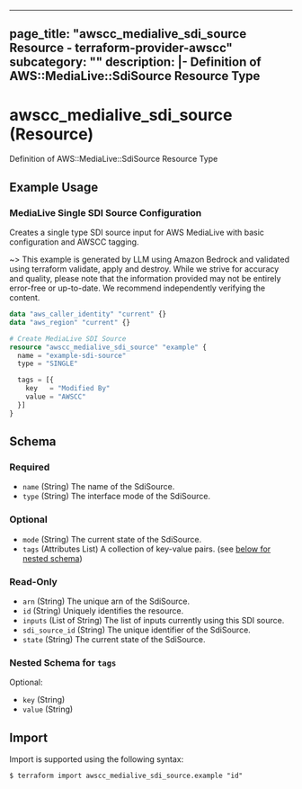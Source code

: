 
---
page_title: "awscc_medialive_sdi_source Resource - terraform-provider-awscc"
subcategory: ""
description: |-
  Definition of AWS::MediaLive::SdiSource Resource Type
---

# awscc_medialive_sdi_source (Resource)

Definition of AWS::MediaLive::SdiSource Resource Type

## Example Usage

### MediaLive Single SDI Source Configuration

Creates a single type SDI source input for AWS MediaLive with basic configuration and AWSCC tagging.

~> This example is generated by LLM using Amazon Bedrock and validated using terraform validate, apply and destroy. While we strive for accuracy and quality, please note that the information provided may not be entirely error-free or up-to-date. We recommend independently verifying the content.

```terraform
data "aws_caller_identity" "current" {}
data "aws_region" "current" {}

# Create MediaLive SDI Source
resource "awscc_medialive_sdi_source" "example" {
  name = "example-sdi-source"
  type = "SINGLE"

  tags = [{
    key   = "Modified By"
    value = "AWSCC"
  }]
}
```

<!-- schema generated by tfplugindocs -->
## Schema

### Required

- `name` (String) The name of the SdiSource.
- `type` (String) The interface mode of the SdiSource.

### Optional

- `mode` (String) The current state of the SdiSource.
- `tags` (Attributes List) A collection of key-value pairs. (see [below for nested schema](#nestedatt--tags))

### Read-Only

- `arn` (String) The unique arn of the SdiSource.
- `id` (String) Uniquely identifies the resource.
- `inputs` (List of String) The list of inputs currently using this SDI source.
- `sdi_source_id` (String) The unique identifier of the SdiSource.
- `state` (String) The current state of the SdiSource.

<a id="nestedatt--tags"></a>
### Nested Schema for `tags`

Optional:

- `key` (String)
- `value` (String)

## Import

Import is supported using the following syntax:

```shell
$ terraform import awscc_medialive_sdi_source.example "id"
```
